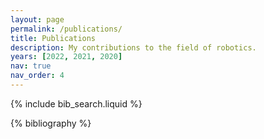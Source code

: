 ```yaml
---
layout: page
permalink: /publications/
title: Publications
description: My contributions to the field of robotics.
years: [2022, 2021, 2020]
nav: true
nav_order: 4
---
```


<!-- _pages/publications.md -->

<!-- Bibsearch Feature -->

{% include bib_search.liquid %}

<div class="publications">

{% bibliography %}

</div>
